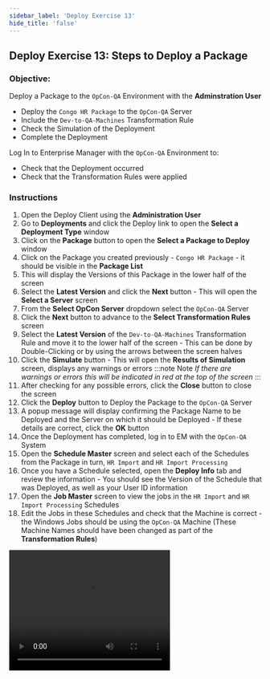 ```yaml
---
sidebar_label: 'Deploy Exercise 13'
hide_title: 'false'
---
```


## Deploy Exercise 13: Steps to Deploy a Package

### Objective:

Deploy a Package to the ```OpCon-QA``` Environment with the **Adminstration User**

- Deploy the ```Congo HR Package``` to the ```OpCon-QA``` Server
- Include the ```Dev-to-QA-Machines``` Transformation Rule 
- Check the Simulation of the Deployment
- Complete the Deployment 

Log In to Enterprise Manager with the ```OpCon-QA``` Environment to: 

- Check that the Deployment occurred 
- Check that the Transformation Rules were applied

### Instructions

1.	Open the Deploy Client using the **Administration User**
2.	Go to **Deployments** and click the Deploy link to open the **Select a Deployment Type** window
3.	Click on the **Package** button to open the **Select a Package to Deploy** window
4.	Click on the Package you created previously - ```Congo HR Package``` - it should be visible in the **Package List**
5.	This will display the Versions of this Package in the lower half of the screen
6. Select the **Latest Version** and click the **Next** button - This will open the **Select a Server** screen
7.	From the **Select OpCon Server** dropdown select the ```OpCon-QA``` Server
8.	Click the **Next** button to advance to the **Select Transformation Rules** screen
9.	Select the **Latest Version** of the ```Dev-to-QA-Machines``` Transformation Rule and move it to the lower half of the screen - This can be done by Double-Clicking or by using the arrows between the screen halves
10.	Click the **Simulate** button - This will open the **Results of Simulation** screen, displays any warnings or errors 
:::note Note
_If there are warnings or errors this will be indicated in red at the top of the screen_
:::
11.	After checking for any possible errors, click the **Close** button to close the screen
12.	Click the **Deploy** button to Deploy the Package to the ```OpCon-QA``` Server
13.	A popup message will display confirming the Package Name to be Deployed and the Server on which it should be Deployed - If these details are correct, click the **OK** button
14.	Once the Deployment has completed, log in to EM with the ```OpCon-QA``` System
15.	Open the **Schedule Master** screen and select each of the Schedules from the Package in turn, ```HR Import``` and ```HR Import Processing``` 
16. Once you have a Schedule selected, open the **Deploy Info** tab and review the information - You should see the Version of the Schedule that was Deployed, as well as your User ID information
17.	Open the **Job Master** screen to view the jobs in the ```HR Import``` and ```HR Import Processing``` Schedules
18. Edit the Jobs in these Schedules and check that the Machine is correct - the Windows Jobs should be using the ```OpCon-QA``` Machine (These Machine Names should have been changed as part of the **Transformation Rules**)

<video width="320" height="240" controls>
  <source src="imgdeploy/Deploy_DeployPackage.mp4" type="video/mp4"></source>
Your browser does not support the video tag.
</video>